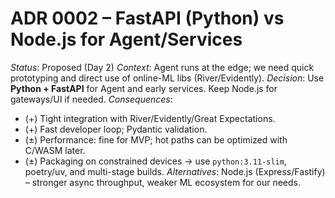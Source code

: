 # ADR 0002 – FastAPI (Python) vs Node.js for Agent/Services

*Status*: Proposed (Day 2)
*Context*: Agent runs at the edge; we need quick prototyping and direct use of online-ML libs (River/Evidently).
*Decision*: Use **Python + FastAPI** for Agent and early services. Keep Node.js for gateways/UI if needed.
*Consequences*:
- (+) Tight integration with River/Evidently/Great Expectations.
- (+) Fast developer loop; Pydantic validation.
- (±) Performance: fine for MVP; hot paths can be optimized with C/WASM later.
- (±) Packaging on constrained devices → use `python:3.11-slim`, poetry/uv, and multi-stage builds.
*Alternatives*: Node.js (Express/Fastify) – stronger async throughput, weaker ML ecosystem for our needs.
